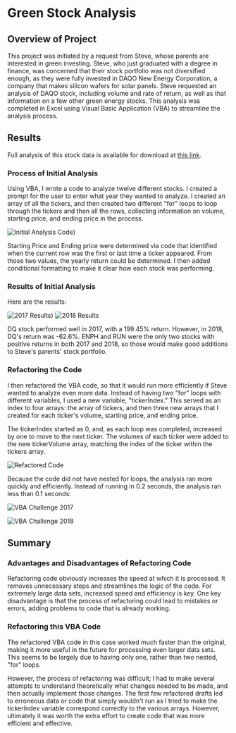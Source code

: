 # Green Stock Analysis

## Overview of Project

This project was initiated by a request from Steve, whose parents are interested in green investing. Steve, who just graduated with a degree in finance, was concerned that their stock portfolio was not diversified enough, as they were fully invested in DAQO New Energy Corporation, a company that makes silicon wafers for solar panels. Steve requested an analysis of DAQO stock, including volume and rate of return, as well as that information on a few other green energy stocks. This analysis was completed in Excel using Visual Basic Application (VBA) to streamline the analysis process.

## Results

Full analysis of this stock data is available for download at [this link](https://github.com/ehalprin/stock-analysis/blob/main/VBA_Challenge.xlsm).

### Process of Initial Analysis

Using VBA, I wrote a code to analyze twelve different stocks. I created a prompt for the user to enter what year they wanted to analyze. I created an array of all the tickers, and then created two different "for" loops to loop through the tickers and then all the rows, collecting information on volume, starting price, and ending price in the process. 

![Initial Analysis Code](https://github.com/ehalprin/stock-analysis/blob/main/Initial%202%20Loop%20Code.png))

Starting Price and Ending price were determined via code that identified when the current row was the first or last time a ticker appeared. From those two values, the yearly return could be determined. I then added conditional formatting to make it clear how each stock was performing. 

### Results of Initial Analysis

Here are the results:

![2017 Results](https://github.com/ehalprin/stock-analysis/blob/main/2017%20Stock%20Values.png)) ![2018 Results](https://github.com/ehalprin/stock-analysis/blob/main/2018%20Stock%20Values.png)

DQ stock performed well in 2017, with a 199.45% return. However, in 2018, DQ's return was -62.6%. ENPH and RUN were the only two stocks with positive returns in both 2017 and 2018, so those would make good additions to Steve's parents' stock portfolio. 

### Refactoring the Code

I then refactored the VBA code, so that it would run more efficiently if Steve wanted to analyze even more data. Instead of having two "for" loops with different variables, I used a new variable, "tickerIndex." This served as an index to four arrays: the array of tickers, and then three new arrays that I created for each ticker's volume, starting price, and ending price.

The tickerIndex started as 0, and, as each loop was completed, increased by one to move to the next ticker. The volumes of each ticker were added to the new tickerVolume array, matching the index of the ticker within the tickers array.

![Refactored Code](https://github.com/ehalprin/stock-analysis/blob/main/Refactored%20Code.png)

Because the code did not have nested for loops, the analysis ran more quickly and efficiently. Instead of running in 0.2 seconds, the analysis ran less than 0.1 seconds:

![VBA Challenge 2017](https://github.com/ehalprin/stock-analysis/blob/main/VBA_Challenge_2017.png)

![VBA Challenge 2018](https://github.com/ehalprin/stock-analysis/blob/main/VBA_Challenge_2018.png)

## Summary

### Advantages and Disadvantages of Refactoring Code

Refactoring code obviously increases the speed at which it is processed. It removes unnecessary steps and streamlines the logic of the code. For extremely large data sets, increased speed and efficiency is key. One key disadvantage is that the process of refactoring could lead to mistakes or errors, adding problems to code that is already working. 

### Refactoring this VBA Code

The refactored VBA code in this case worked much faster than the original, making it more useful in the future for processing even larger data sets. This seems to be largely due to having only one, rather than two nested, "for" loops. 

However, the process of refactoring was difficult; I had to make several attempts to understand theoretically what changes needed to be made, and then actually implement those changes. The first few refactored drafts led to erroneous data or code that simply wouldn't run as I tried to make the tickerIndex variable correspond correctly to the various arrays. However, ultimately it was worth the extra effort to create code that was more efficient and effective. 
